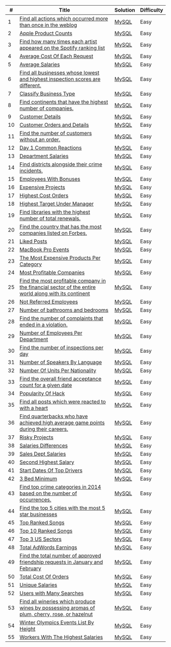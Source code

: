 | # | Title | Solution | Difficulty | 
|---| ----- | -------- | ---------- |
|1|[Find all actions which occurred more than once in the weblog](https://platform.stratascratch.com/coding/9771-find-all-actions-which-occurred-more-than-once-in-the-weblog?python=)|[MySQL](./allActionsinWeblog.sql)|Easy|
|2|[Apple Product Counts](https://platform.stratascratch.com/coding/10141-apple-product-counts?python=)|[MySQL](./appleProductCount.sql)|Easy|
|3|[Find how many times each artist appeared on the Spotify ranking list](https://platform.stratascratch.com/coding/9992-find-artists-that-have-been-on-spotify-the-most-number-of-times?python=)|[MySQL](./artistAppearedSpotifyRank.sql)|Easy|
|4|[Average Cost Of Each Request](https://platform.stratascratch.com/coding/10007-average-cost-of-each-request?code_type=1)|[MySQL](./averageCostEachRequest.sql)|Easy|
|5|[Average Salaries](https://platform.stratascratch.com/coding/9917-average-salaries?python=)|[MySQL](./averageSalaries.sql)|Easy|
|6|[Find all businesses whose lowest and highest inspection scores are different.](https://platform.stratascratch.com/coding/9731-find-all-businesses-whose-lowest-and-highest-inspection-scores-are-different?python=)|[MySQL](./businessWithLowestHighest.sql)|Easy|
|7|[Classify Business Type](https://platform.stratascratch.com/coding/9726-classify-business-type?python=)|[MySQL](./classifyBusinessType.sql)|Easy|
|8|[Find continents that have the highest number of companies.](https://platform.stratascratch.com/coding/9804-find-continents-that-have-the-highest-number-of-companies?python=)|[MySQL](./continentWithhighestCompanies.sql)|Easy|
|9|[Customer Details](https://platform.stratascratch.com/coding/9891-customer-details?python=)|[MySQL](./customerDetails.sql)|Easy|
|10|[Customer Orders and Details](https://platform.stratascratch.com/coding/9908-customer-orders-and-details?python=)|[MySQL](./customerOrdersAndDetails.sql)|Easy|
|11|[Find the number of customers without an order.](https://platform.stratascratch.com/coding/10089-find-the-number-of-customers-without-an-order?python=)|[MySQL](./customersWithoutAnOrder.sql)|Easy|
|12|[Day 1 Common Reactions](https://platform.stratascratch.com/coding/9773-day-1-common-reactions?python=)|[MySQL](./dayOneCommonReactions.sql)|Easy|
|13|[Department Salaries](https://platform.stratascratch.com/coding/9921-department-salaries?python=)|[MySQL](./departmentSalaries.sql)|Easy|
|14|[Find districts alongside their crime incidents.](https://platform.stratascratch.com/coding/9748-find-districts-with-the-most-crime-incidents?python=)|[MySQL](./districtMostCrime.sql)|Easy|
|15|[Employees With Bonuses](https://platform.stratascratch.com/coding/9903-employees-with-bonuses?python=)|[MySQL](./employeeWithBonus.sql)|Easy|
|16|[Expensive Projects](https://platform.stratascratch.com/coding/10301-expensive-projects?python=)|[MySQL](./expensiveProjects.sql)|Easy|
|17|[Highest Cost Orders](https://platform.stratascratch.com/coding/9915-highest-cost-orders?python=)|[MySQL](./highestCostOrders.sql)|Easy|
|18|[Highest Target Under Manager](https://platform.stratascratch.com/coding/9905-highest-target-under-manager?python=)|[MySQL](./highestTargetUnderManager.sql)|Easy|
|19|[Find libraries with the highest number of total renewals.](https://platform.stratascratch.com/coding/9930-find-libraries-with-the-highest-number-of-total-renewals?python=)|[MySQL](./libraryWithHighRenewals.sql)|Easy|
|20|[Find the country that has the most companies listed on Forbes.](https://platform.stratascratch.com/coding/9795-find-the-country-that-has-the-most-companies-listed-on-forbes?python=)|[MySQL](./libraryWithMostCompanies.sql)|Easy|
|21|[Liked Posts](https://platform.stratascratch.com/coding/10088-liked-posts?python=)|[MySQL](./likedPosts.sql)|Easy|
|22|[MacBook Pro Events](https://platform.stratascratch.com/coding/10140-macbook-pro-events?python=)|[MySQL](./macbookProEvents.sql)|Easy|
|23|[The Most Expensive Products Per Category](https://platform.stratascratch.com/coding/9607-the-most-expensive-products-per-category?python=)|[MySQL](./mostExpensiveProductUndercategory.sql)|Easy|
|24|[Most Profitable Companies](https://platform.stratascratch.com/coding/9680-most-profitable-companies?python=)|[MySQL](./mostProfitableCompanies.sql)|Easy|
|25|[Find the most profitable company in the financial sector of the entire world along with its continent](https://platform.stratascratch.com/coding/9663-find-the-most-profitable-company-in-the-financial-sector-of-the-entire-world-along-with-its-continent?python=)|[MySQL](./mostProfitableCompanyAcrossWrld.sql)|Easy|
|26|[Not Referred Employees](https://platform.stratascratch.com/coding/9907-not-referred-employees?python=)|[MySQL](./notReferredEmployees.sql)|Easy|
|27|[Number of bathrooms and bedrooms](https://platform.stratascratch.com/coding/9622-number-of-bathrooms-and-bedrooms?python=)|[MySQL](./numberBedroomBathroom.sql)|Easy|
|28|[Find the number of complaints that ended in a violation.](https://platform.stratascratch.com/coding/9733-find-the-number-of-complaints-that-ended-in-a-violation?python=)|[MySQL](./numberComplaintsInViolations.sql)|Easy|
|29|[Number of Employees Per Department](https://platform.stratascratch.com/coding/9906-number-of-employees-per-department?python=)|[MySQL](./numberEmployeesPerDept.sql)|Easy|
|30|[Find the number of inspections per day](https://platform.stratascratch.com/coding/9704-find-the-number-of-inspections-per-day?python=)|[MySQL](./numberOfInspections.sql)|Easy|
|31|[Number of Speakers By Language](https://platform.stratascratch.com/coding/10139-number-of-speakers-by-language?python=)|[MySQL](./numberSpeakersByLanguage.sql)|Easy|
|32|[Number Of Units Per Nationality](https://platform.stratascratch.com/coding/10156-number-of-units-per-nationality?python=)|[MySQL](./numberUnitsPerNationality.sql)|Easy|
|33|[Find the overall friend acceptance count for a given date](https://platform.stratascratch.com/coding/9780-find-the-overall-friend-acceptance-count-for-a-given-date?python=)|[MySQL](./overallAcceptanceDate.sql)|Easy|
|34|[Popularity Of Hack](https://platform.stratascratch.com/coding/10061-popularity-of-hack?python=)|[MySQL](./popularityOfHack.sql)|Easy|
|35|[Find all posts which were reacted to with a heart](https://platform.stratascratch.com/coding/10087-find-all-posts-which-were-reacted-to-with-a-heart?python=)|[MySQL](./postsReactWithHeart.sql)|Easy|
|36|[Find quarterbacks who have achieved high average game points during their careers.](https://platform.stratascratch.com/coding/9961-find-quarterbacks-who-have-achieved-high-average-game-points-during-their-careers?python=)|[MySQL](./quarterbackWithHighestGame.sql)|Easy|
|37|[Risky Projects](https://platform.stratascratch.com/coding/10304-risky-projects?python=)|[MySQL](./riskyProject.sql)|Easy|
|38|[Salaries Differences](https://platform.stratascratch.com/coding/10308-salaries-differences?python=)|[MySQL](./salariesDifferences.sql)|Easy|
|39|[Sales Dept Salaries](https://platform.stratascratch.com/coding/9920-sales-dept-salaries?python=)|[MySQL](./salesDeptSalaries.sql)|Easy|
|40|[Second Highest Salary](https://platform.stratascratch.com/coding/9892-second-highest-salary?python=)|[MySQL](./secondHighestSalary.sql)|Easy|
|41|[Start Dates Of Top Drivers](https://platform.stratascratch.com/coding/10083-start-dates-of-top-drivers?python=)|[MySQL](./startDateOfTopDrivers.sql)|Easy|
|42|[3 Bed Minimum](https://platform.stratascratch.com/coding/9627-3-bed-minimum?python=)|[MySQL](./threeBedMinimum.sql)|Easy|
|43|[Find top crime categories in 2014 based on the number of occurrences.](https://platform.stratascratch.com/coding/9746-find-top-crime-categories-in-2014-based-on-the-number-of-occurrences?python=)|[MySQL](./topCrimeBasedOnOccurences.sql)|Easy|
|44|[Find the top 5 cities with the most 5 star businesses](https://platform.stratascratch.com/coding/10148-find-the-top-10-cities-with-the-most-5-star-businesses?python=)|[MySQL](./topFiveCitiesWithTopFiveBusiness.sql)|Easy|
|45|[Top Ranked Songs](https://platform.stratascratch.com/coding/9991-top-ranked-songs?python=)|[MySQL](./topRankedSongs.sql)|Easy|
|46|[Top 10 Ranked Songs](https://platform.stratascratch.com/coding/9995-top-10-ranked-songs?python=)|[MySQL](./topTenRankedSongs.sql)|Easy|
|47|[Top 3 US Sectors](https://platform.stratascratch.com/coding/9802-top-3-us-sectors?python=)|[MySQL](./topThreeUSSectors.sql)|Easy|
|48|[Total AdWords Earnings](https://platform.stratascratch.com/coding/10164-total-adwords-earnings?python=)|[MySQL](./totalAdwords.sql)|Easy|
|49|[Find the total number of approved friendship requests in January and February](https://platform.stratascratch.com/coding/9789-find-the-total-number-of-approved-friendship-requests-in-january-and-february?python=)|[MySQL](./totalApprovedFriendRequest.sql)|Easy|
|50|[Total Cost Of Orders](https://platform.stratascratch.com/coding/10183-total-cost-of-orders?python=)|[MySQL](./totalCostOrders.sql)|Easy|
|51|[Unique Salaries](https://platform.stratascratch.com/coding/9898-unique-salaries?python=)|[MySQL](./uniqueSalaries.sql)|Easy|
|52|[Users with Many Searches](https://platform.stratascratch.com/coding/2061-users-with-many-searches?code_type=1)|[MySQL](./usersWithManySearches.sql)|Easy|
|53|[Find all wineries which produce wines by possessing aromas of plum, cherry, rose, or hazelnut](https://platform.stratascratch.com/coding/10026-find-all-wineries-which-produce-wines-by-possessing-aromas-of-plum-cherry-rose-or-hazelnut?python=)|[MySQL](./wineryWhichProdueWine.sql)|Easy|
|54|[Winter Olympics Events List By Height](https://platform.stratascratch.com/coding/9943-winter-olympics-events-list-by-height?python=)|[MySQL](./winterOlympicsEvents.sql)|Easy|
|55|[Workers With The Highest Salaries](https://platform.stratascratch.com/coding/10353-workers-with-the-highest-salaries?python=)|[MySQL](./workerWithHighestSalary.sql)|Easy|
